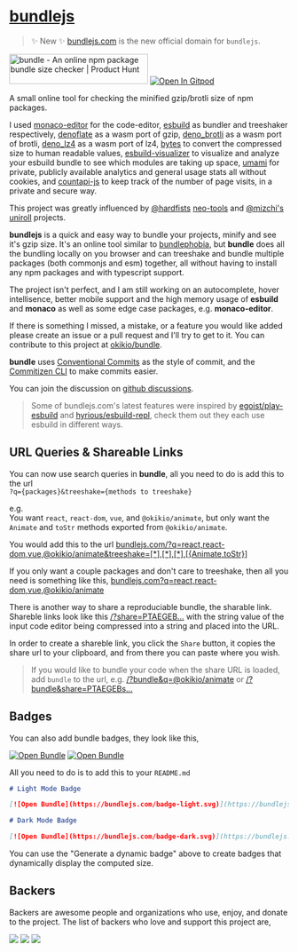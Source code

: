 # [bundlejs](https://bundlejs.com)

> ✨ New ✨ [bundlejs.com](https://bundlejs.com) is the new official domain for `bundlejs`.

<a href="https://www.producthunt.com/posts/bundle-6?utm_source=badge-featured&utm_medium=badge&utm_souce=badge-bundle-6" target="_blank"><img src="https://api.producthunt.com/widgets/embed-image/v1/featured.svg?post_id=300568&theme=dark" alt="bundle - An online npm package bundle size checker | Product Hunt" style="width: 250px; height: 54px;" width="250" height="54" /></a> [![Open In Gitpod](https://gitpod.io/button/open-in-gitpod.svg)](https://gitpod.io/#https://github.com/okikio/bundle/blob/main/README.md)

A small online tool for checking the minified gzip/brotli size of npm packages.

I used [monaco-editor](https://github.com/microsoft/monaco-editor) for the code-editor, [esbuild](https://github.com/evanw/esbuild) as bundler and treeshaker respectively, [denoflate](https://github.com/hazae41/denoflate) as a wasm port of gzip, [deno_brotli](https://github.com/denosaurs/deno_brotli) as a wasm port of brotli, [deno_lz4](https://github.com/denosaurs/deno_lz4) as a wasm port of lz4, [bytes](https://github.com/visionmedia/bytes.js) to convert the compressed size to human readable values, [esbuild-visualizer](https://github.com/btd/esbuild-visualizer) to visualize and analyze your esbuild bundle to see which modules are taking up space, [umami](https://github.com/mikecao/umami) for private, publicly available analytics and general usage stats all without cookies, and [countapi-js](https://github.com/mlomb/countapi-js) to keep track of the number of page visits, in a private and secure way.

This project was greatly influenced by [@hardfists](https://github.com/hardfist) [neo-tools](https://github.com/hardfist/neo-tools) and [@mizchi's](https://github.com/mizchi) [uniroll](https://github.com/mizchi/uniroll) projects.

**bundlejs** is a quick and easy way to bundle your projects, minify and see it's gzip size. It's an online tool similar to [bundlephobia](https://bundlephobia.com), but **bundle** does all the bundling locally on you browser and can treeshake and bundle multiple packages (both commonjs and esm) together, all without having to install any npm packages and with typescript support.

The project isn't perfect, and I am still working on an autocomplete, hover intellisence, better mobile support and the high memory usage of **esbuild** and **monaco** as well as some edge case packages, e.g. **monaco-editor**.

If there is something I missed, a mistake, or a feature you would like added please create an issue or a pull request and I'll try to get to it. You can contribute to this project at [okikio/bundle](https://github.com/okikio/bundle).

**bundle** uses [Conventional Commits](https://www.conventionalcommits.org/en/v1.0.0/) as the style of commit, and the [Commitizen CLI](http://commitizen.github.io/cz-cli/) to make commits easier.

You can join the discussion on [github discussions](https://github.com/okikio/bundle/discussions).

> Some of bundlejs.com's latest features were inspired by [egoist/play-esbuild](https://github.com/egoist/play-esbuild) and [hyrious/esbuild-repl](https://github.com/hyrious/esbuild-repl), check them out they each use esbuild in different ways.

## URL Queries & Shareable Links

You can now use search queries in **bundle**, all you need to do is add this to the url  
`?q={packages}&treeshake={methods to treeshake}`

e.g.  
You want `react`, `react-dom`, `vue`, and `@okikio/animate`, but only want the `Animate` and `toStr` methods exported from `@okikio/animate`.

You would add this to the url [bundlejs.com/?q=react,react-dom,vue,@okikio/animate&treeshake=[\*],[\*],[\*],[{Animate,toStr}]](https://bundlejs.com/?q=react,react-dom,vue,@okikio/animate&treeshake=[*],[*],[*],[{Animate,toStr}])

If you only want a couple packages and don't care to treeshake, then all you need is something like this, [bundlejs.com?q=react,react-dom,vue,@okikio/animate](https://bundlejs.com/?q=react,react-dom,vue,@okikio/animate)

There is another way to share a reproduciable bundle, the sharable link. Shareble links look like this [/?share=PTAEGEB...](https://bundlejs.com/?share=PTAEGEBsEsGMGtQCUCuA7UAzA9gJ1AC4AWApqAELoAmkJVoA1KALLRrSbR2OgDiAXtAAOQ7kICGCcQHMyAZ2j8SAKBIAPIXgKgAVFlzYAtqABEAAWzxoV7MHHtD4giRMBuIA) with the string value of the input code editor being compressed into a string and placed into the URL.

In order to create a shareble link, you click the `Share` button, it copies the share url to your clipboard, and from there you can paste where you wish.

> If you would like to bundle your code when the share URL is loaded, add `bundle` to the url, e.g. [/?bundle&q=@okikio/animate](https://bundlejs.com/?q=@okikio/animate&bundle) or [/?bundle&share=PTAEGEBs...](https://bundlejs.com/?bundle&share=PTAEGEBsEsGMGtQCUCuA7UAzA9gJ1AC4AWApqAELoAmkJVoA1KALLRrSbR2OgDiAXtAAOQ7kICGCcQHMyAZ2j8SAKBIAPIXgKgAVFlzYAtqABEAAWzxoV7MHHtD4giRMBuIA)

## Badges

You can also add bundle badges, they look like this,

[![Open Bundle](./public/badge-light.svg)](https://bundlejs.com/) [![Open Bundle](./public/badge-dark.svg)](https://bundlejs.com/)

All you need to do is to add this to your `README.md`

```md
# Light Mode Badge

[![Open Bundle](https://bundlejs.com/badge-light.svg)](https://bundlejs.com/)

# Dark Mode Badge

[![Open Bundle](https://bundlejs.com/badge-dark.svg)](https://bundlejs.com/)
```

You can use the "Generate a dynamic badge" above to create badges that dynamically display the computed size.

## Backers

Backers are awesome people and organizations who use, enjoy, and donate to the project. The list of backers who love and support this project are,

<!---
<a href="https://opencollective.com/bundle"><img src="https://opencollective.com/bundle/individuals.svg?width=890"></a>
<a href="https://opencollective.com/bundle"><img src="https://opencollective.com/bundle/organizations.svg?width=890"></a>
<object type="image/svg+xml" data="https://opencollective.com/collective/tiers/backers.svg?avatarHeight=36&width=600"></object>
-->

<a href="https://opencollective.com/bundle/organization/0/website"><img src="https://opencollective.com/bundle/organization/0/avatar.svg?avatarHeight=128"></a>
<a href="https://opencollective.com/bundle/individuals/0/website"><img src="https://opencollective.com/bundle/individuals/0/avatar.svg"></a>
<a href="https://opencollective.com/bundle/organization/1/website"><img src="https://opencollective.com/bundle/organization/1/avatar.svg"></a>
